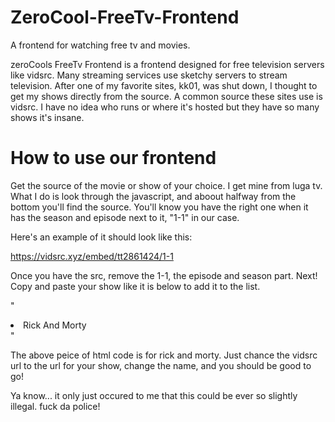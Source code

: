 # ZeroCool-FreeTv-Frontend
A frontend for watching free tv and movies.

zeroCools FreeTv Frontend is a frontend designed for free television servers like vidsrc. Many streaming services use sketchy servers to stream television. After one of my favorite sites, kk01, was shut down, I thought to get my shows directly from the source. A common source these sites use is vidsrc. I have no idea who runs or where it's hosted but they have so many shows it's insane.

# How to use our frontend

Get the source of the movie or show of your choice. I get mine from luga tv. What I do is look through the javascript, and aboout halfway from the bottom you'll find the source.
You'll know you have the right one when it has the season and episode next to it, "1-1" in our case.

Here's an example of it should look like this:

https://vidsrc.xyz/embed/tt2861424/1-1

Once you have the src, remove the 1-1, the episode and season part.
Next!
Copy and paste your show like it is below to add it to the list.

"<li><a onclick="changeSrc('https://vidsrc.xyz/embed/tt2861424/');">Rick And Morty</a></li>"

The above peice of html code is for rick and morty. Just chance the vidsrc url to the url for your show, change the name, and you should be good to go!

Ya know... it only just occured to me that this could be ever so slightly illegal. fuck da police!
